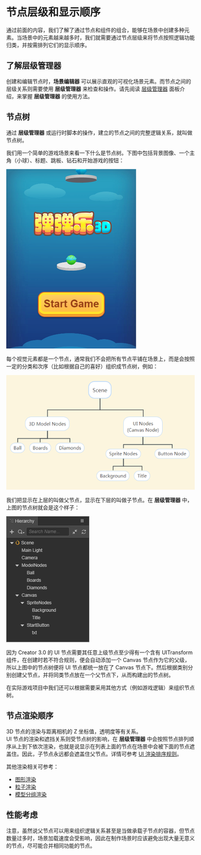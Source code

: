 # 节点层级和显示顺序

通过前面的内容，我们了解了通过节点和组件的组合，能够在场景中创建多种元素。当场景中的元素越来越多时，我们就需要通过节点层级来将节点按照逻辑功能归类，并按需排列它们的显示顺序。

## 了解层级管理器

创建和编辑节点时，**场景编辑器** 可以展示直观的可视化场景元素。而节点之间的层级关系则需要使用 **层级管理器** 来检查和操作。请先阅读 [层级管理器](../../editor/hierarchy/index.md) 面板介绍，来掌握 **层级管理器** 的使用方法。

## 节点树

通过 **层级管理器** 或运行时脚本的操作，建立的节点之间的完整逻辑关系，就叫做节点树。

我们用一个简单的游戏场景来看一下什么是节点树。下图中包括背景图像、一个主角（小球）、标题、跳板、钻石和开始游戏的按钮：

![game scene](node-tree/rolling-ball.png)

每个视觉元素都是一个节点，通常我们不会把所有节点平铺在场景上，而是会按照一定的分类和次序（比如根据自己的喜好）组织成节点树，例如：

![in node tree](node-tree/node-tree.png)

我们把显示在上层的叫做父节点，显示在下层的叫做子节点。在 **层级管理器** 中，上图的节点树就会是这个样子：

![in node tree](node-tree/in_hierarchy.png)

因为 Creator 3.0 的 UI 节点需要其任意上级节点至少得有一个含有 UITransform 组件，在创建时若不符合规则，便会自动添加一个 Canvas 节点作为它的父级，所以上图中的节点树便将 UI 节点都统一放在了 Canvas 节点下。然后根据类别分别创建父节点，并将同类节点放在一个父节点下，从而构建出的节点树。

在实际游戏项目中我们还可以根据需要采用其他方式（例如游戏逻辑）来组织节点树。

## 节点渲染顺序

3D 节点的渲染与距离相机的 Z 坐标值，透明度等有关系。<br>
UI 节点的渲染和遮挡关系则受节点树的影响，在 **层级管理器** 中会按照节点排列顺序从上到下依次渲染，也就是说显示在列表上面的节点在场景中会被下面的节点遮盖住。因此，子节点永远都会遮盖住父节点。详情可参考 [UI 渲染排序规则](../../ui-system/components/engine/priority.md)。

其他渲染相关可参考：
- [图形渲染](../../module-map/graphics.md)
- [粒子渲染](../../particle-system/renderer.md)
- [模型分组渲染](../../engine/renderable/model-component.md#%E6%A8%A1%E5%9E%8B%E5%88%86%E7%BB%84%E6%B8%B2%E6%9F%93)

## 性能考虑

注意，虽然说父节点可以用来组织逻辑关系甚至是当做承载子节点的容器，但节点数量过多时，场景加载速度会受影响，因此在制作场景时应该避免出现大量无意义的节点，尽可能合并相同功能的节点。
